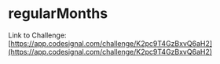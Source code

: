 # regularMonths

Link to Challenge: [https://app.codesignal.com/challenge/K2pc9T4GzBxvQ6aH2](https://app.codesignal.com/challenge/K2pc9T4GzBxvQ6aH2)